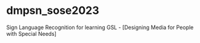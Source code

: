 # dmpsn_sose2023
Sign Language Recognition for learning GSL - [Designing Media for People with Special Needs]
